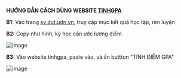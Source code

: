 **HƯỚNG DẪN CÁCH DÙNG WEBSITE [TINHGPA](https://tinhgpa.netlify.app/)**

**B1:** Vào trang [sv.dut.udn.vn](http://sv.dut.udn.vn/), truy cập mục kết quả học tập, rèn luyện

**B2:** Copy như hình, kỳ học cần ước lượng điểm 

![image](https://github.com/user-attachments/assets/07994658-55b9-4d1f-8004-5cd0af642752)

**B3:** Vào website tinhgpa, paste vào, và ấn buttton "TÍNH ĐIỂM GPA"

![image](https://github.com/user-attachments/assets/60892d2f-7bca-4453-bc72-384ac4edad59)




